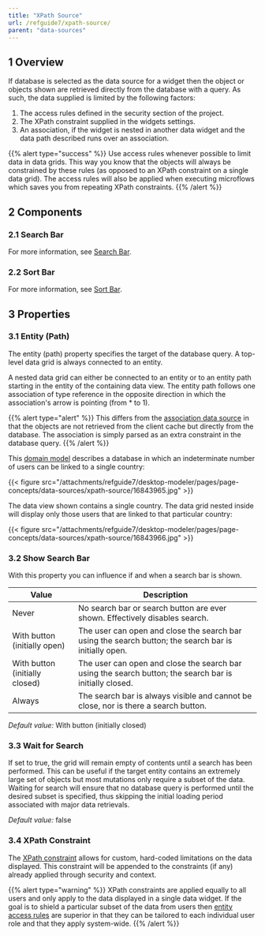```yaml
---
title: "XPath Source"
url: /refguide7/xpath-source/
parent: "data-sources"
---
```


## 1 Overview

If database is selected as the data source for a widget then the object or objects shown are retrieved directly from the database with a query. As such, the data supplied is limited by the following factors:

1. The access rules defined in the security section of the project.
2. The XPath constraint supplied in the widgets settings.
3. An association, if the widget is nested in another data widget and the data path described runs over an association.

{{% alert type="success" %}}
Use access rules whenever possible to limit data in data grids. This way you know that the objects will always be constrained by these rules (as opposed to an XPath constraint on a single data grid). The access rules will also be applied when executing microflows which saves you from repeating XPath constraints.
{{% /alert %}}

## 2 Components

### 2.1 Search Bar

For more information, see [Search Bar](/refguide7/search-bar/).

### 2.2 Sort Bar

For more information, see [Sort Bar](/refguide7/sort-bar/).

## 3 Properties

### 3.1 Entity (Path)

The entity (path) property specifies the target of the database query. A top-level data grid is always connected to an entity.

A nested data grid can either be connected to an entity or to an entity path starting in the entity of the containing data view. The entity path follows one association of type reference in the opposite direction in which the association's arrow is pointing (from * to 1).

{{% alert type="alert" %}}
This differs from the [association data source](/refguide7/association-source/) in that the objects are not retrieved from the client cache but directly from the database. The association is simply parsed as an extra constraint in the database query.
{{% /alert %}}

This [domain model](/refguide7/domain-model/) describes a database in which an indeterminate number of users can be linked to a single country:

{{< figure src="/attachments/refguide7/desktop-modeler/pages/page-concepts/data-sources/xpath-source/16843965.jpg" >}}

The data view shown contains a single country. The data grid nested inside will display only those users that are linked to that particular country:

{{< figure src="/attachments/refguide7/desktop-modeler/pages/page-concepts/data-sources/xpath-source/16843966.jpg" >}}

### 3.2 Show Search Bar

With this property you can influence if and when a search bar is shown.

| Value | Description |
| --- | --- |
| Never | No search bar or search button are ever shown. Effectively disables search. |
| With button (initially open) | The user can open and close the search bar using the search button; the search bar is initially open. |
| With button (initially closed) | The user can open and close the search bar using the search button; the search bar is initially closed. |
| Always | The search bar is always visible and cannot be close, nor is there a search button. |

_Default value:_ With button (initially closed)

### 3.3 Wait for Search

If set to true, the grid will remain empty of contents until a search has been performed. This can be useful if the target entity contains an extremely large set of objects but most mutations only require a subset of the data. Waiting for search will ensure that no database query is performed until the desired subset is specified, thus skipping the initial loading period associated with major data retrievals.

_Default value:_ false

### 3.4 XPath Constraint

The [XPath constraint](/refguide7/xpath-constraints/) allows for custom, hard-coded limitations on the data displayed. This constraint will be appended to the constraints (if any) already applied through security and context.

{{% alert type="warning" %}}
XPath constraints are applied equally to all users and only apply to the data displayed in a single data widget. If the goal is to shield a particular subset of the data from users then [entity access rules](/refguide7/access-rules/) are superior in that they can be tailored to each individual user role and that they apply system-wide.
{{% /alert %}}
